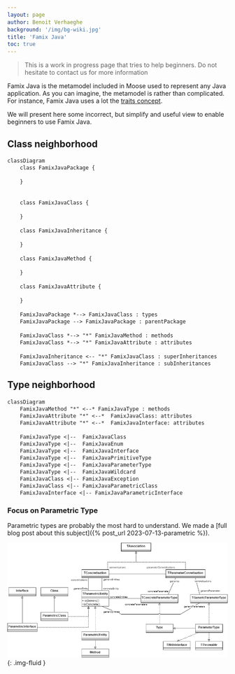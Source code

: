```yaml
---
layout: page
author: Benoit Verhaeghe
background: '/img/bg-wiki.jpg'
title: 'Famix Java'
toc: true
---
```


> This is a work in progress page that tries to help beginners. Do not hesitate to contact us for more information

Famix Java is the metamodel included in Moose used to represent any Java application.
As you can imagine, the metamodel is rather than complicated.
For instance, Famix Java uses a lot the [traits concept](/Developers/predefinedEntities).

We will present here some incorrect, but simplify and useful view to enable beginners to use Famix Java.

## Class neighborhood

```mermaid
classDiagram
    class FamixJavaPackage {

    }


    class FamixJavaClass {

    }

    class FamixJavaInheritance {

    }

    class FamixJavaMethod {
        
    }

    class FamixJavaAttribute {
        
    }

    FamixJavaPackage *--> FamixJavaClass : types
    FamixJavaPackage --> FamixJavaPackage : parentPackage

    FamixJavaClass *--> "*" FamixJavaMethod : methods
    FamixJavaClass *--> "*" FamixJavaAttribute : attributes

    FamixJavaInheritance <-- "*" FamixJavaClass : superInheritances
    FamixJavaClass --> "*" FamixJavaInheritance : subInheritances
```

## Type neighborhood

```mermaid
classDiagram
    FamixJavaMethod "*" <--* FamixJavaType : methods
    FamixJavaAttribute "*" <--*  FamixJavaClass: attributes
    FamixJavaAttribute "*" <--*  FamixJavaInterface: attributes

    FamixJavaType <|--  FamixJavaClass
    FamixJavaType <|--  FamixJavaEnum
    FamixJavaType <|--  FamixJavaInterface
    FamixJavaType <|--  FamixJavaPrimitiveType
    FamixJavaType <|--  FamixJavaParameterType
    FamixJavaType <|--  FamixJavaWildcard
    FamixJavaClass <|-- FamixJavaException
    FamixJavaClass <|-- FamixJavaParametricClass
    FamixJavaInterface <|-- FamixJavaParametricInterface
```

### Focus on Parametric Type

Parametric types are probably the most hard to understand.
We made a [full blog post about this subject]({% post_url 2023-07-13-parametric %}).

![Parametric schema](./img/parametrics.drawio.png){: .img-fluid }
